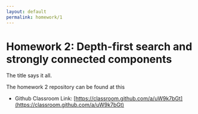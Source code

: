 ```yaml
---
layout: default
permalink: homework/1
---
```


# Homework 2: Depth-first search and strongly connected components

The title says it all. 

The homework 2 repository can be found at this

* Github Classroom Link: [https://classroom.github.com/a/uW9k7bGt](https://classroom.github.com/a/uW9k7bGt)


